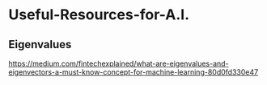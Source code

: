 # Useful-Resources-for-A.I.

## Eigenvalues
https://medium.com/fintechexplained/what-are-eigenvalues-and-eigenvectors-a-must-know-concept-for-machine-learning-80d0fd330e47
